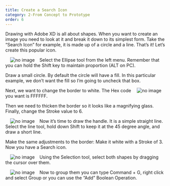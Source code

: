 ```yaml
---
title: Create a Search Icon
category: 2-From Concept to Prototype
order: 6
---
```


Drawing with Adobe XD is all about shapes. When you want to create an image you need to look at it and break it down to its simplest form. Take the “Search Icon” for example, it is made up of a circle and a line.  That’s it! Let’s create this popular icon.  

<img style="padding: 0px 15px; float: left" src="https://iwilfried.github.io/Adobe-XD-eBook/images/XD-CreateSearch-01.png
" alt="no image"/>Select the Ellipse tool from the left menu. Remember that you can hold the Shift key to maintain proportion (ALT on PC). 

Draw a small circle. By default the circle will have a fill. In this particular example, we don’t want the fill so I’m going to uncheck that box.
 
<img style="padding: 0px 15px; float: right" src="https://iwilfried.github.io/Adobe-XD-eBook/images/XD-CreateSearch-02.png
" alt="no image"/>Next, we want to change the border to white. The Hex code you want is FFFFFF.  

Then we need to thicken the border so it looks like a magnifying glass. Finally, change the Stroke value to 6.  

<img style="padding: 0px 15px; float: left" src="https://iwilfried.github.io/Adobe-XD-eBook/images/XD-CreateSearch-03.png" alt="no image"/>Now it’s time to draw the handle. It is a simple straight line. Select the line tool, hold down Shift to keep it at the 45 degree angle, and draw a short line.

Make the same adjustments to the border: Make it white with a Stroke of 3. Now you have a Search icon.

<img style="padding: 0px 15px; float: left" src="https://iwilfried.github.io/Adobe-XD-eBook/images/XD-CreateSearch-04.png" alt="no image"/>Using the Selection tool, select both shapes by dragging the cursor over them.


<img style="padding: 0px 15px; float: left" src="https://iwilfried.github.io/Adobe-XD-eBook/images/XD-CreateSearch-05.png" alt="no image"/>Now to group them you can type Command + G, right click and select Group or you can use the “Add” Boolean Operation.


&nbsp;   